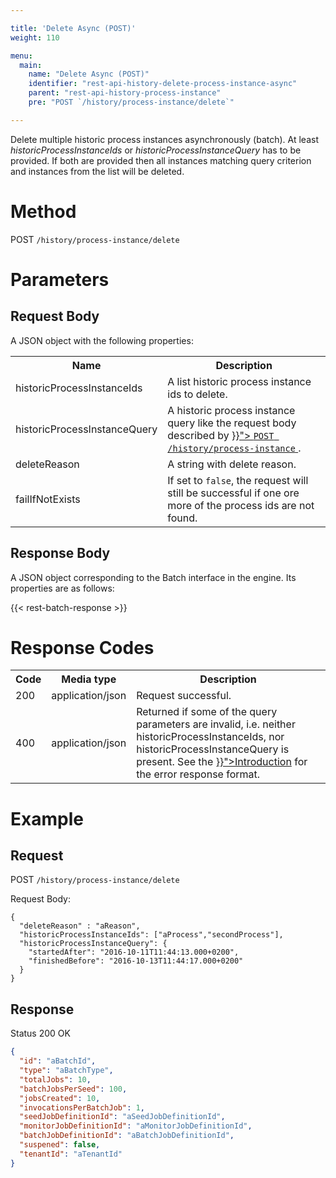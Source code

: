 ```yaml
---

title: 'Delete Async (POST)'
weight: 110

menu:
  main:
    name: "Delete Async (POST)"
    identifier: "rest-api-history-delete-process-instance-async"
    parent: "rest-api-history-process-instance"
    pre: "POST `/history/process-instance/delete`"

---
```



Delete multiple historic process instances asynchronously (batch).
At least _historicProcessInstanceIds_ or _historicProcessInstanceQuery_ has to be provided. If both are provided
then all instances matching query criterion and instances from the list will be deleted.

# Method

POST `/history/process-instance/delete`

# Parameters

## Request Body

A JSON object with the following properties:

<table class="table table-striped">
  <tr>
    <th>Name</th>
    <th>Description</th>
  </tr>
  <tr>
    <td>historicProcessInstanceIds</td>
    <td>A list historic process instance ids to delete.</td>
  </tr>
  <tr>
    <td>historicProcessInstanceQuery</td>
    <td>
      A historic process instance query like the request body described by
      <a href="{{< ref "/reference/rest/history/process-instance/post-process-instance-query.md#request-body" >}}">
        <code>POST /history/process-instance</code>
      </a>.
    </td>
  </tr>
  <tr>
    <td>deleteReason</td>
    <td>A string with delete reason.</td>
  </tr>
  <tr>
    <td>failIfNotExists</td>
    <td>If set to <code>false</code>, the request will still be successful if one ore more of the process ids are not found.</td>
  </tr>
</table>

## Response Body

A JSON object corresponding to the Batch interface in the engine. Its properties are as follows:

{{< rest-batch-response >}}


# Response Codes

<table class="table table-striped">
  <tr>
    <th>Code</th>
    <th>Media type</th>
    <th>Description</th>
  </tr>
  <tr>
    <td>200</td>
    <td>application/json</td>
    <td>Request successful.</td>
  </tr>
  <tr>
    <td>400</td>
    <td>application/json</td>
    <td>Returned if some of the query parameters are invalid, i.e. neither historicProcessInstanceIds, nor historicProcessInstanceQuery is present. See the <a href="{{< ref "/reference/rest/overview/_index.md#error-handling" >}}">Introduction</a> for the error response format.</td>
  </tr>
</table>


# Example

## Request

POST `/history/process-instance/delete`

Request Body:

    {
      "deleteReason" : "aReason",
      "historicProcessInstanceIds": ["aProcess","secondProcess"],
      "historicProcessInstanceQuery": {
        "startedAfter": "2016-10-11T11:44:13.000+0200",
        "finishedBefore": "2016-10-13T11:44:17.000+0200"
      }
    }

## Response

Status 200 OK

```json
{
  "id": "aBatchId",
  "type": "aBatchType",
  "totalJobs": 10,
  "batchJobsPerSeed": 100,
  "jobsCreated": 10,
  "invocationsPerBatchJob": 1,
  "seedJobDefinitionId": "aSeedJobDefinitionId",
  "monitorJobDefinitionId": "aMonitorJobDefinitionId",
  "batchJobDefinitionId": "aBatchJobDefinitionId",
  "suspened": false,
  "tenantId": "aTenantId"
}
```

